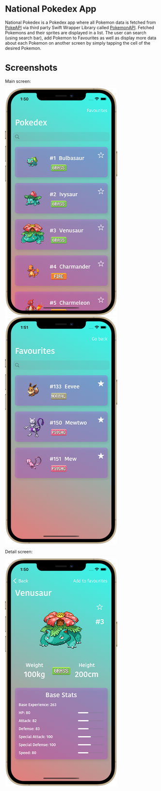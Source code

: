 
# National Pokedex App

National Pokedex is a Pokedex app where all Pokemon data is fetched from [PokeAPI](https://pokeapi.co) via third party Swift Wrapper Library called [PokemonAPI](https://github.com/kinkofer/PokemonAPI).
Fetched Pokemons and their sprites are displayed in a list. The user can search (using search bar), add Pokemon to Favourites as well as display more data about each Pokemon on another screen by simply tapping the cell of the desired Pokemon.


# Screenshots
Main screen:

![](/Screenshots/Pokedex1.png) ![](/Screenshots/Pokedex3.png)

Detail screen:

![](/Screenshots/Pokedex2.png)
